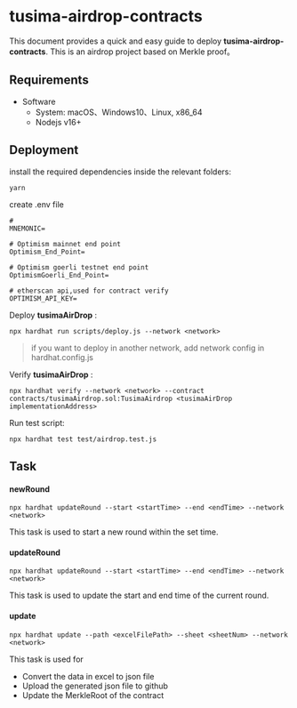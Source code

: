 #  tusima-airdrop-contracts

This document provides a quick and easy guide to deploy **tusima-airdrop-contracts**. This is an airdrop project based on Merkle proof。

## Requirements

- Software
  - System: macOS、Windows10、Linux, x86_64
  - Nodejs v16+

## Deployment

install the required dependencies inside the relevant folders:

```
yarn
```

create .env file 
```
# 
MNEMONIC= 

# Optimism mainnet end point
Optimism_End_Point=

# Optimism goerli testnet end point
OptimismGoerli_End_Point=

# etherscan api,used for contract verify
OPTIMISM_API_KEY=
```

Deploy **tusimaAirDrop** :

```
npx hardhat run scripts/deploy.js --network <network>
```

> if you want to deploy in another network, add network config in hardhat.config.js

Verify **tusimaAirDrop** :
```
npx hardhat verify --network <network> --contract contracts/tusimaAirdrop.sol:TusimaAirdrop <tusimaAirDrop implementationAddress>
```


Run test script:

```
npx hardhat test test/airdrop.test.js
```



## Task

#### newRound

```
npx hardhat updateRound --start <startTime> --end <endTime> --network <network>
```

This task is used to start a new round within the set time.

#### updateRound

````
npx hardhat updateRound --start <startTime> --end <endTime> --network <network>
````

This task is used to update the start and end time of the current round.

#### update

```
npx hardhat update --path <excelFilePath> --sheet <sheetNum> --network <network>
```

This task is used for 

-  Convert the data in excel to json file 
- Upload the generated json file to github 
- Update the MerkleRoot of the contract

